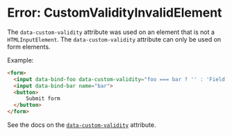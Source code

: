 # Error: CustomValidityInvalidElement

The `data-custom-validity` attribute was used on an element that is not a `HTMLInputElement`. The `data-custom-validity` attribute can only be used on form elements.

Example:

```html
<form>
  <input data-bind-foo data-custom-validity="foo === bar ? '' : 'Field values must be the same.'" name="foo">
  <input data-bind-bar name="bar">
  <button>
      Submit form
  </button>
</form>
```

See the docs on the [`data-custom-validity`](/reference/attribute_plugins#data-custom-validity) attribute.
